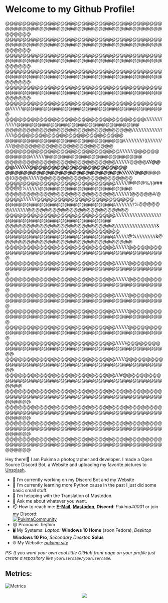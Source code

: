 <h1>Welcome to my Github Profile!</h1>

@@@@@@@@@@@@@@@@@@@@@@@@@@@@@@@@@@@@@@@@@@@@@@@@@@@@@@@@@@@@@@@@@@@@@@@@@@@@@@@@
@@@@@@@@@@@@@@@@@@@@@@@@@@@@@@@@@@@@@@@@@@@@@@@@@@@@@@@@@@@@@@@@@@@@@@@@@@@@@@@@
@@@@@@@@@@@@@@@@@@@@@@@@@@@@@@@@@@@@@@@@@@@@@@@@@@@@@@@@@@@@@@@@@@@@@@@@@@@@@@@@
@@@@@@@@@@@@@@@@@@@@@@@@@@@@@@@@@@@@@@@@@@@@@@@@@@@@@@@@@@@@@@@@@@@@@@@@@@@@@@@@
@@@@@@@@@@@@@@@@@@@@@@@@@@@@@@@@@@@@@@@@@@@@@@@@@@@@@@@@@@@@@@@@@@@@@@@@@@@@@@@@
@@@@@@@@@@@@@@@@@@@@@@@@@@@@@@@@@@@@@@////////@@@@@@@@@@@@@@@@@@@@@@@@@@@@@@@@@@
@@@@@@@@@@@@@@@@@@@@@@@@@@@@@@@@@//////////////////@@@@@@@@@@@@@@@@@@@@@@@@@@@@@
@@@@@@@@@@@@@@@@@@@@@@@@@@@@@@////////////////////////@@@@@@@@@@@@@@@@@@@@@@@@@@
@@@@@@@@@@@@@@@@@@@@@@@@@@@@/////////////((/////////////@@@@@@@@@@@@@@@@@@@@@@@@
@@@@@@@@@@@@@@@@@@@@@@@@@@@/////////@@@@@@@@@@@@/////////@@@@@@@@@@@@@@@@@@@@@@@
@@@@@@@@@@@@@@@@@@@@@@@@@@/////////@@@@***///@@@@/////////@@@@@@@@@@@@@@@@@@@@@@
@@@@@@@@@@@@@@@@@@@@@@@@@@////////@@@***@@@@((/@@@////////@@@@@@@@@@@@@@@@@@@@@@
@@@@@@@@@@@@@@@@@@@@@@@@@@////////@@@@%/((###@@@@%////////@@@@@@@@@@@@@@@@@@@@@@
@@@@@@@@@@@@@@@@@@@@@@@@@@/////////(@@@@@#/@@@@@/////////@@@@@@@@@@@@@@@@@@@@@@@
@@@@@@@@@@@@@@@@@@@@@@@@@@////////////%@@@@@@///////////@@@@@@@@@@@@@@@@@@@@@@@@
@@@@@@@@@@@@@@@@@@@@@@@@@@/////////////////////////////@@@@@@@@@@@@@@@@@@@@@@@@@
@@@@@@@@@@@@@@@@@@@@@@@@@@//////////////////////////&@@@@@@@@@@@@@@@@@@@@@@@@@@@
@@@@@@@@@@@@@@@@@@@@@@@@@@////////@%////////////&@@@@@@@@@@@@@@@@@@@@@@@@@@@@@@@
@@@@@@@@@@@@@@@@@@@@@@@@@@////////@@@@@@@@@@@@@@@@@@@@@@@@@@@@@@@@@@@@@@@@@@@@@@
@@@@@@@@@@@@@@@@@@@@@@@@@@////////@@@@@@@@@@@@@@@@@@@@@@@@@@@@@@@@@@@@@@@@@@@@@@
@@@@@@@@@@@@@@@@@@@@@@@@@@////////@@@@@@@@@@@@@@@@@@@@@@@@@@@@@@@@@@@@@@@@@@@@@@
@@@@@@@@@@@@@@@@@@@@@@@@@@////////@@@@@@@@@@@@@@@@@@@@@@@@@@@@@@@@@@@@@@@@@@@@@@
@@@@@@@@@@@@@@@@@@@@@@@@@@////////@@@@@@@@@@@@@@@@@@@@@@@@@@@@@@@@@@@@@@@@@@@@@@
@@@@@@@@@@@@@@@@@@@@@@@@@@////////@@@@@@@@@@@@@@@@@@@@@@@@@@@@@@@@@@@@@@@@@@@@@@
@@@@@@@@@@@@@@@@@@@@@@@@@@///////@@@@@@@@@@@@@@@@@@@@@@@@@@@@@@@@@@@@@@@@@@@@@@@
@@@@@@@@@@@@@@@@@@@@@@@@@@//////@@@@@@@@@@@@@@@@@@@@@@@@@@@@@@@@@@@@@@@@@@@@@@@@
@@@@@@@@@@@@@@@@@@@@@@@@@@///#@@@@@@@@@@@@@@@@@@@@@@@@@@@@@@@@@@@@@@@@@@@@@@@@@@
@@@@@@@@@@@@@@@@@@@@@@@@@@@@@@@@@@@@@@@@@@@@@@@@@@@@@@@@@@@@@@@@@@@@@@@@@@@@@@@@
@@@@@@@@@@@@@@@@@@@@@@@@@@@@@@@@@@@@@@@@@@@@@@@@@@@@@@@@@@@@@@@@@@@@@@@@@@@@@@@@
@@@@@@@@@@@@@@@@@@@@@@@@@@@@@@@@@@@@@@@@@@@@@@@@@@@@@@@@@@@@@@@@@@@@@@@@@@@@@@@@
@@@@@@@@@@@@@@@@@@@@@@@@@@@@@@@@@@@@@@@@@@@@@@@@@@@@@@@@@@@@@@@@@@@@@@@@@@@@@@@@

<p>Hey there!👋 I am Pukima a photographer and developer. I made a Open Source Discord Bot, a Website and uploading my favorite pictures to <a href="https://unsplash.com/@pukima" target="_blank">Unsplash</a>.</p>

- 🔭 I’m currently working on my Discord Bot and my Website
- 🌱 I’m currently learning more Python cause in the past I just did some basic small stuff.
- 🤔 I’m helpping with the Translation of Mastodon
- 💬 Ask me about whatever you want.
- 📫 How to reach me: <a href="mailto:pukima@pukima.site" target="_blank">**E-Mail**</a>, <a href="https://koyu.space/@pukima" target="_blank">**Mastodon**</a>, **Discord**: *Pukima#0001* or join my Discord:<br>
[![PukimaCommunity](https://img.shields.io/discord/763847972013342740?color=%235e81ac&label=Pukima%20Community&logo=discord&logoColor=%235e81ac&style=for-the-badge)](https://discord.com/invite/9YDAm3qTae)
- 😄 Pronouns: he/him
- :desktop_computer: My Systems: *Laptop:* **Windows 10 Home** (soon Fedora), *Desktop* **Windows 10 Pro**, *Secondary Desktop* **Solus**
- :globe_with_meridians: My Website: <a href="https://pukimaa.github.io" target="_blank">*pukima.site*</a>

*PS: If you want your own cool little GitHub front page on your profile just create a repository like `yourusername/yourusername`.*

<h2>Metrics:</h2>

![Metrics](https://github.com/Pukimaa/Pukimaa/blob/master/github-metrics.svg)
<p align="center"><img src="https://raw.githubusercontent.com/arcticicestudio/nord-docs/develop/assets/images/nord/repository-footer-separator.svg?sanitize=true" /></p>
